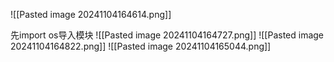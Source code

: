 ![[Pasted image 20241104164614.png]]

先import os导入模块
![[Pasted image 20241104164727.png]]
![[Pasted image 20241104164822.png]]
![[Pasted image 20241104165044.png]]